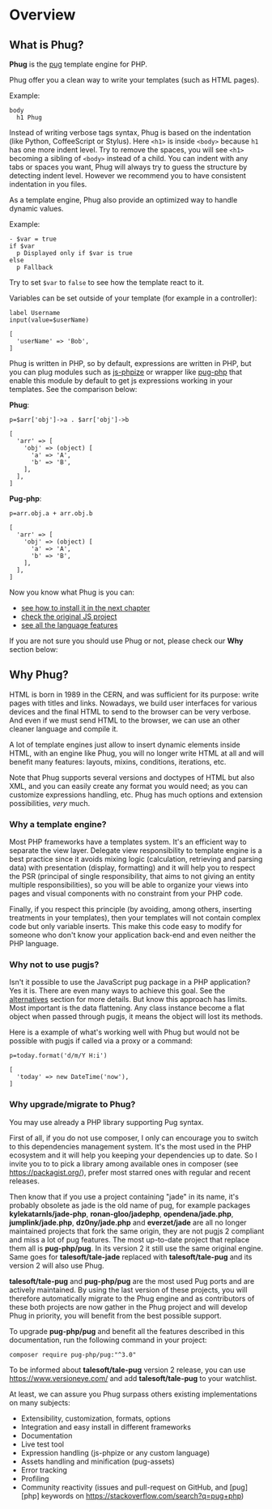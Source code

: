 # Overview

## What is Phug?

**Phug** is the [pug](https://pugjs.org/) template engine for PHP.

Phug offer you a clean way to write your templates (such as HTML pages).

Example:

```phug
body
  h1 Phug
```

Instead of writing verbose tags syntax, Phug is based on the indentation
(like Python, CoffeeScript or Stylus).
Here `<h1>` is inside `<body>` because `h1` has one more indent level. Try
to remove the spaces, you will see `<h1>` becoming a sibling of `<body>`
instead of a child. You can indent with any tabs or spaces you want, Phug
will always try to guess the structure by detecting indent level. However
we recommend you to have consistent indentation in you files.

As a template engine, Phug also provide an optimized way to handle dynamic
values.

Example:

```phug
- $var = true
if $var
  p Displayed only if $var is true
else
  p Fallback
```

Try to set `$var` to `false` to see how the template react to it.

Variables can be set outside of your template (for example in a controller):

```phug
label Username
input(value=$userName)
```
```vars
[
  'userName' => 'Bob',
]
```

Phug is written in PHP, so by default, expressions are written in PHP,
but you can plug modules such as
[js-phpize](https://github.com/pug-php/js-phpize-phug) or wrapper like
[pug-php](https://github.com/pug-php/pug) that enable this module by
default to get js expressions working in your templates. See the
comparison below:

**Phug**:
```phug
p=$arr['obj']->a . $arr['obj']->b
```
```vars
[
  'arr' => [
    'obj' => (object) [
      'a' => 'A',
      'b' => 'B',
    ],
  ],
]
```
**Pug-php**:
```pug
p=arr.obj.a + arr.obj.b
```
```vars
[
  'arr' => [
    'obj' => (object) [
      'a' => 'A',
      'b' => 'B',
    ],
  ],
]
```

Now you know what Phug is you can:
 - [see how to install it in the next chapter](#installation)
 - [check the original JS project](https://pugjs.org)
 - [see all the language features](#language-reference)

If you are not sure you should use Phug or not, please check our **Why** section
below:

## Why Phug?

HTML is born in 1989 in the CERN, and was sufficient for its purpose:
write pages with titles and links. Nowadays, we build user interfaces for
various devices and the final HTML to send to the browser can be very
verbose. And even if we must send HTML to the browser, we can use an
other cleaner language and compile it.
 
A lot of template engines just allow to insert dynamic elements inside
HTML, with an engine like Phug, you will no longer write HTML at all
and will benefit many features: layouts, mixins, conditions, iterations,
etc.

Note that Phug supports several versions and doctypes of HTML but
also XML, and you can easily create any format you would need; as
you can customize expressions handling, etc. Phug has much options
and extension possibilities, *very* much.

### Why a template engine?

Most PHP frameworks have a templates system. It's an efficient way to
separate the view layer. Delegate view responsibility to template
engine is a best practice since it avoids mixing logic (calculation,
retrieving and parsing data) with presentation (display, formatting)
and it will help you to respect the PSR (principal of single
responsibility, that aims to not giving an entity multiple
responsibilities), so you will be able to organize your views into
pages and visual components with no constraint from your PHP code.

Finally, if you respect this principle (by avoiding, among
others, inserting treatments in your templates), then your templates
will not contain complex code but only variable inserts. This make this
code easy to modify for someone who don't know your application back-end
and even neither the PHP language.

### Why not to use pugjs?

Isn't it possible to use the JavaScript pug package in a PHP
application? Yes it is. There are even many ways to achieve this
goal. See the [alternatives](#alternatives) section for more
details. But know this approach has limits. Most important is
the data flattening. Any class instance become a flat object
when passed through pugjs, it means the object will lost
its methods.

Here is a example of what's working well with Phug but would not
be possible with pugjs if called via a proxy or a command:

```pug
p=today.format('d/m/Y H:i')
```
```vars
[
  'today' => new DateTime('now'),
]
```

### Why upgrade/migrate to Phug?

You may use already a PHP library supporting Pug syntax.

First of all, if you do not use composer, I only can encourage
you to switch to this dependencies management system. It's
the most used in the PHP ecosystem and it will help you keeping
your dependencies up to date. So I invite you to to pick a library
among available ones in composer (see https://packagist.org/),
prefer most starred ones with regular and recent releases. 

Then know that if you use a project containing "jade" in its
name, it's probably obsolete as jade is the old name of pug,
for example packages **kylekatarnls/jade-php**,
**ronan-gloo/jadephp**, **opendena/jade.php**,
**jumplink/jade.php**, **dz0ny/jade.php** and
**everzet/jade** are all no longer maintained projects that fork
the same origin, they are not pugjs 2 compliant and miss a lot
of pug features. The most up-to-date project that replace them
all is **pug-php/pug**. In its version 2 it still use the same
original engine.
Same goes for **talesoft/tale-jade** replaced with
**talesoft/tale-pug** and its version 2 will also use Phug.

**talesoft/tale-pug** and **pug-php/pug** are the most used
Pug ports and are actively maintained. By using the last version
of these projects, you will therefore automatically migrate to
the Phug engine and as contributors of these both projects
are now gather in the Phug project and will develop Phug in
priority, you will benefit from the best possible support.

To upgrade **pug-php/pug** and benefit all the features
described in this documentation, run the following command
in your project:

```shell
composer require pug-php/pug:"^3.0"
```

To be informed about **talesoft/tale-pug** version 2 release,
you can use https://www.versioneye.com/ and add
**talesoft/tale-pug** to your watchlist.

At least, we can assure you Phug surpass others existing
implementations on many subjects:
 - Extensibility, customization, formats, options
 - Integration and easy install in different frameworks
 - Documentation
 - Live test tool
 - Expression handling (js-phpize or any custom language)
 - Assets handling and minification (pug-assets)
 - Error tracking
 - Profiling
 - Community reactivity (issues and pull-request on GitHub,
 and [pug] [php] keywords on https://stackoverflow.com/search?q=pug+php)
